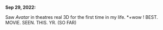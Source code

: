**Sep 29, 2022:**

Saw *Avatar* in theatres real 3D for the first time in my life. *+wow !
BEST. MOVIE. SEEN. THIS. YR. (SO FAR)
